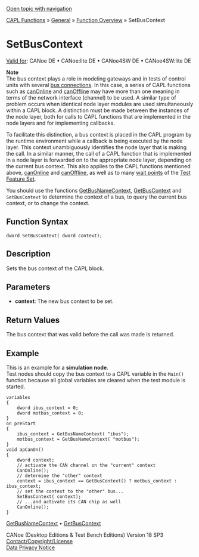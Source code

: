 [Open topic with navigation](../../../../../CANoeDEFamily.htm#Topics/CAPLFunctions/Other/Functions/CAPLfunctionSetBusContext.md)

[CAPL Functions](../../CAPLfunctions.md) » [General](../CAPLGeneralStartPage.md) » [Function Overview](../CAPLfunctionsGeneralOverview.md) » SetBusContext

# SetBusContext

[Valid for](../../../Shared/FeatureAvailability.md): CANoe DE • CANoe:lite DE • CANoe4SW DE • CANoe4SW:lite DE

**Note**  
The bus context plays a role in modeling gateways and in tests of control units with several [bus connections](../../../Shared/CAPL/General/TestMultiBusEnvironment.md). In this case, a series of CAPL functions such as [canOnline](CAPLfunctionCanOnline.md) and [canOffline](CAPLfunctionCanOffline.md) may have more than one meaning in terms of the network interface (channel) to be used. A similar type of problem occurs when identical node layer modules are used simultaneously within a CAPL block. A distinction must be made between the instances of the node layer, both for calls to CAPL functions that are implemented in the node layers and for implementing callbacks.

To facilitate this distinction, a bus context is placed in the CAPL program by the runtime environment while a callback is being executed by the node layer. This context unambiguously identifies the node layer that is making the call. In a similar manner, the call of a CAPL function that is implemented in a node layer is forwarded on to the appropriate node layer, depending on the current bus context. This also applies to the CAPL functions mentioned above, [canOnline](CAPLfunctionCanOnline.md) and [canOffline](CAPLfunctionCanOffline.md), as well as to many [wait points](../../../CANoeCANalyzer/Test/TestFeatureSet/TFSWait.md) of the [Test Feature Set](../../../CANoeCANalyzer/Test/TestFeatures.md).

You should use the functions [GetBusNameContext](CAPLfunctionGetBusNameContext.md), [GetBusContext](CAPLfunctionGetBusContext.md) and `SetBusContext` to determine the context of a bus, to query the current bus context, or to change the context.

## Function Syntax

```
dword SetBusContext( dword context);
```

## Description

Sets the bus context of the CAPL block.

## Parameters

- **context**: The new bus context to be set.

## Return Values

The bus context that was valid before the call was made is returned.

## Example

This is an example for a **simulation node**.  
Test nodes should copy the bus context to a CAPL variable in the `Main()` function because all global variables are cleared when the test module is started.

```plaintext
variables
{
    dword ibus_context = 0;
    dword motbus_context = 0;
}
on preStart
{
    ibus_context = GetBusNameContext( "ibus");
    motbus_context = GetBusNameContext( "motbus");
}
void apCanOn()
{
    dword context;
    // activate the CAN channel on the "current" context
    CanOnline();
    // determine the "other" context
    context = ibus_context == GetBusContext() ? motbus_context : ibus_context;
    // set the context to the "other" bus...
    SetBusContext( context);
    // ...and activate its CAN chip as well
    CanOnline();
}
```

[GetBusNameContext](CAPLfunctionGetBusNameContext.md) • [GetBusContext](CAPLfunctionGetBusContext.md)

CANoe (Desktop Editions & Test Bench Editions) Version 18 SP3  
[Contact/Copyright/License](../../../Shared/ContactCopyrightLicense.md)  
[Data Privacy Notice](https://www.vector.com/int/en/company/get-info/privacy-policy/)
